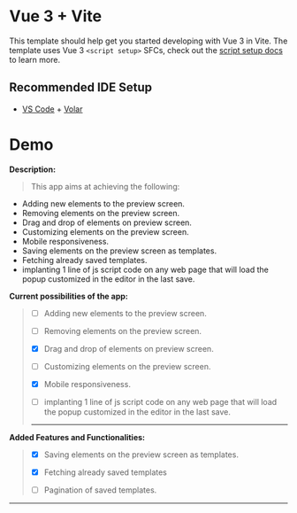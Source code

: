 # Vue 3 + Vite

This template should help get you started developing with Vue 3 in Vite. The template uses Vue 3 `<script setup>` SFCs, check out the [script setup docs](https://v3.vuejs.org/api/sfc-script-setup.html#sfc-script-setup) to learn more.

## Recommended IDE Setup

- [VS Code](https://code.visualstudio.com/) + [Volar](https://marketplace.visualstudio.com/items?itemName=Vue.volar)

# Demo

**Description:**
>This app aims at achieving the following:
- Adding new elements to the preview screen.
- Removing elements on the preview screen.
- Drag and drop of elements on preview screen.
- Customizing elements on the preview screen.
- Mobile responsiveness.
- Saving elements on the preview screen as templates.
- Fetching already saved templates.
- implanting 1 line of js script code on any web page that will load the popup customized in the editor in the last save.



**Current possibilities of the app:**
> - [ ] Adding new elements to the preview screen.
>
> - [ ] Removing elements on the preview screen.
> 
> - [x] Drag and drop of elements on preview screen.
>
> - [ ] Customizing elements on the preview screen.
>
> - [x] Mobile responsiveness.
> 
> - [ ] implanting 1 line of js script code on any web page that will load the popup customized in the editor in the last save.
>****


**Added Features and Functionalities:**
> - [x] Saving elements on the preview screen as templates.
> 
> - [x] Fetching already saved templates
> 
> - [ ] Pagination of saved templates.
---
